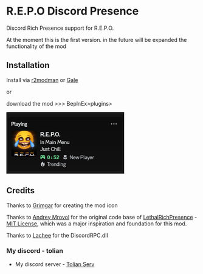 # R.E.P.O Discord Presence

Discord Rich Presence support for R.E.P.O.

At the moment this is the first version. in the future will be expanded the functionality of the mod


## Installation

Install via [r2modman](https://thunderstore.io/c/repo/p/ebkr/r2modman/) or [Gale](https://thunderstore.io/c/lethal-company/p/Kesomannen/GaleModManager/)

 or 

download the mod >>> BeplnEx>plugins>

![Screenshot1](https://raw.githubusercontent.com/Toliann/REPO-Discord-Rich-Presence/refs/heads/main/Screenshot/1.png?token=GHSAT0AAAAAACV3UMX4TA623WG7ZNSIV3DIZ6TATJQ)


## Credits

Thanks to [Grimgar](https://www.youtube.com/channel/UCPLRVtdWzuBcTAqssRfUa5g) for creating the mod icon

Thanks to [Andrey Mrovol](https://github.com/AndreyMrovol) for the original code base of [LethalRichPresence](https://github.com/AndreyMrovol/LethalRichPresence) - [MIT License](https://github.com/AndreyMrovol/LethalRichPresence/blob/main/LICENSE), which was a major inspiration and foundation for this mod.

Thanks to [Lachee](https://github.com/Lachee/discord-rpc-csharp) for the DiscordRPC.dll

### My discord - tolian
- My discord server - [Tolian Serv](https://discord.gg/ybjPfxCKZX)